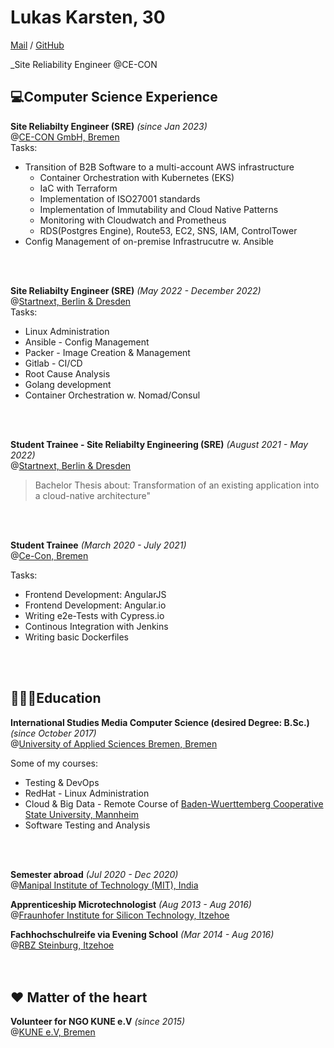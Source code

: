 
# Lukas Karsten, 30
[Mail](mailto:lukas_cv@posteo.de) / [GitHub](https://github.com/Laukes)

_Site Reliability Engineer @CE-CON

## 💻Computer Science Experience

**Site Reliabilty Engineer (SRE)** _(since Jan 2023)_ <br>@[CE-CON GmbH, Bremen](https://www.ce-con.de/) <br>
Tasks:
 - Transition of B2B Software to a multi-account AWS infrastructure
    - Container Orchestration with Kubernetes (EKS)
    - IaC with Terraform
    - Implementation of ISO27001 standards
    - Implementation of Immutability and Cloud Native Patterns 
    - Monitoring with Cloudwatch and Prometheus
    - RDS(Postgres Engine), Route53, EC2, SNS, IAM, ControlTower
  - Config Management of on-premise Infrastrucutre w. Ansible
<br>
<br>

**Site Reliabilty Engineer (SRE)** _(May 2022 - December 2022)_ <br>@[Startnext, Berlin & Dresden](https://www.startnext.com/) <br>
Tasks:
 - Linux Administration
 - Ansible - Config Management
 - Packer - Image Creation & Management 
 - Gitlab - CI/CD
 - Root Cause Analysis
 - Golang development
 - Container Orchestration w. Nomad/Consul
<br>
<br>

**Student Trainee - Site Reliabilty Engineering (SRE)** _(August 2021 - May 2022)_ <br>@[Startnext, Berlin & Dresden](https://www.startnext.com/) <br>

> Bachelor Thesis about: Transformation of an existing application into a cloud-native architecture"
<br>
<br>

**Student Trainee** _(March 2020 - July 2021)_ <br> @[Ce-Con, Bremen](https://www.ce-con.de/) <br>

Tasks:
 - Frontend Development: AngularJS
 - Frontend Development: Angular.io
 - Writing e2e-Tests with Cypress.io
 - Continous Integration with Jenkins
 - Writing basic Dockerfiles
<br>
<br>

## 👨🏻‍🎓Education

**International Studies Media Computer Science (desired Degree: B.Sc.)** <br>_(since October 2017)_ <br> @[University of Applied Sciences Bremen, Bremen](https://www.hs-bremen.de/internet/en/index.html) <br>

Some of my courses:
  - Testing & DevOps
  - RedHat - Linux Administration
  - Cloud & Big Data - Remote Course of [Baden-Wuerttemberg Cooperative State University, Mannheim](https://www.dhbw.de/english/home)
  - Software Testing and Analysis
<br>
<br>

**Semester abroad** _(Jul 2020 - Dec 2020)_ <br> @[Manipal Institute of Technology (MIT), India](https://manipal.edu/mit.html)

**Apprenticeship Microtechnologist** _(Aug 2013 - Aug 2016)_ <br> @[Fraunhofer Institute for Silicon Technology, Itzehoe](https://www.isit.fraunhofer.de/en.html) <br>

**Fachhochschulreife via Evening School** _(Mar 2014 - Aug 2016)_  <br> @[RBZ Steinburg, Itzehoe](https://www.rbz-steinburg.de/) <br>
<br>
<br>

## ♥️ Matter of the heart
**Volunteer for NGO KUNE e.V** _(since 2015)_ <br> @[KUNE e.V, Bremen](https://kune-ev.eu/) <br>
